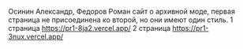 Осинин Александр, Федоров Роман сайт о архивной моде, первая страница не присоединена ко второй, но они имеют один стиль.
1 страница https://pr1-8ja2.vercel.app/
2 страница https://pr1-3nux.vercel.app/

